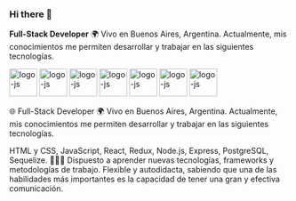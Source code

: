 ### Hi there 👋


<b>Full-Stack Developer</b>
🌍 <a> Vivo en Buenos Aires, Argentina.</a>
<a>Actualmente, mis conocimientos me permiten desarrollar y trabajar en las siguientes tecnologías.</a>

<img alt="logo-js" src="https://res.cloudinary.com/ddroxn7iv/image/upload/v1662985507/Repositorio/node-small_tvf36p.png" height="50" width="50"><a>  </a><img alt="logo-js" src="https://res.cloudinary.com/ddroxn7iv/image/upload/v1662985509/Repositorio/React-small_b8kikx.png" height="50" width="50"><a>  </a><img alt="logo-js" src="https://res.cloudinary.com/ddroxn7iv/image/upload/v1662985508/Repositorio/Redux-small_gbwygr.png" height="50" width="50"><a>  </a><img alt="logo-js" src="https://res.cloudinary.com/ddroxn7iv/image/upload/v1662985504/Repositorio/JavaScrip-small_hrfkhu.png" height="50" width="50"><a>  </a><img alt="logo-js" src="https://res.cloudinary.com/ddroxn7iv/image/upload/v1663069080/Repositorio/PostgreSQL-small_rtkhyc.png" height="50" width="50"><a>  </a><img alt="logo-js" src="https://res.cloudinary.com/ddroxn7iv/image/upload/v1663069078/Repositorio/html5-small_m6oqsw.png" height="50" width="50"><a>  </a><img alt="logo-js" src="https://res.cloudinary.com/ddroxn7iv/image/upload/v1663069078/Repositorio/Css3-small_b7zkc1.png" height="50" width="50">

🌐 Full-Stack Developer
🌍  Vivo en Buenos Aires, Argentina.
Actualmente, mis conocimientos me permiten desarrollar y trabajar en las siguientes tecnologías.

HTML y CSS, JavaScript, React, Redux, Node.js, Express, PostgreSQL, Sequelize.
👨🏻‍💻 Dispuesto a aprender nuevas tecnologías, frameworks y metodologías de trabajo. Flexible y autodidacta, sabiendo que una de las habilidades más importantes es la capacidad de tener una gran y efectiva comunicación.


  
